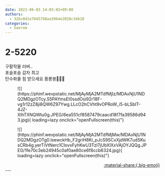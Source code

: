 ```yaml
---
date: 2022-06-03 14:03:03+09:00
authors:
  - 326c0d1e7045798aa3964e2028c34628
categories:
  - Saerom
---
```


# 2-5220

<div class="post-container" markdown="1">
<div class="content-container md-sidebar__scrollwrap" markdown="1">

구황작물 러버..<br>포슬포슬 감자 최고 <br>탄수화물 힘 받으세요 픙롱봉🥔🍠🌽
<figure markdown="1">
![](https://phinf.wevpstatic.net/MjAyMjA2MTdfMjIz/MDAxNjU1NDQ2MDgzOTcy.S5PAYmsEI0ssdOsi92r18F-vg1r12zZ8ji8QW6Z97Ywg.LLcO2hCVht9vOPRoW_i5-bLSblT-4JZ-XIhTXNQWtu0g.JPEG/6ea551cf8587479caacd18f7fa39586d943.jpg){ loading=lazy onclick="openFullscreen(this)"}
</figure>

<figure markdown="1">
![](https://phinf.wevpstatic.net/MjAyMjA2MTdfMjMw/MDAxNjU1NDQ2MDgzOTg0.IxewckHb_F2griH8Ki_pJcS9SCxXjdWK7udSKusCRb4g.yerTiVtNerc1ClovxFyhKwU3TzI7jUbXlXxVAjOYJQQg.JPEG/1fe70c3eb24945c0af0ae80ce6f8ccb6324.jpg){ loading=lazy onclick="openFullscreen(this)"}
</figure>


</div>
</div>

<div style="text-align: right;" markdown="1">
<a href="https://weverse.io/fromis9/artist/2-5220" style="text-align: right;">:material-share:{.big-emoji}</a>
</div>
---
